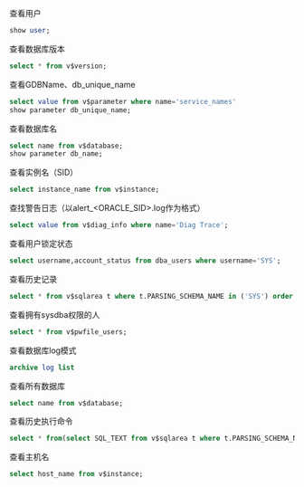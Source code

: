 查看用户

  ```sql
show user;
  ```

查看数据库版本

```sql
select * from v$version;
```


查看GDBName、db_unique_name

```sql
select value from v$parameter where name='service_names'
show parameter db_unique_name;
```

查看数据库名

```sql
select name from v$database;
show parameter db_name;
```

查看实例名（SID）

```sql
select instance_name from v$instance;
```

查找警告日志（以alert_<ORACLE_SID>.log作为格式）

```sql
select value from v$diag_info where name='Diag Trace';
```

查看用户锁定状态

````sql
select username,account_status from dba_users where username='SYS';
````

查看历史记录

```sql
select * from v$sqlarea t where t.PARSING_SCHEMA_NAME in ('SYS') order by t.LAST_ACTIVE_TIME desc
```

查看拥有sysdba权限的人

```sql
select * from v$pwfile_users;
```

查看数据库log模式

```sql
archive log list
```

查看所有数据库

```sql
select name from v$database; 
```

查看历史执行命令

```sql
select * from(select SQL_TEXT from v$sqlarea t where t.PARSING_SCHEMA_NAME in ('SYS') order by t.LAST_ACTIVE_TIME desc ) WHERE  rownum <10;
```

查看主机名

```sql
select host_name from v$instance;
```

